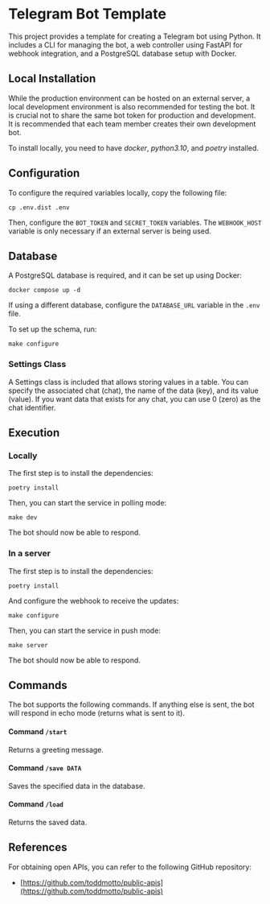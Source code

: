 # Telegram Bot Template

This project provides a template for creating a Telegram bot using Python. It includes a CLI for managing the bot, a web controller using FastAPI for webhook integration, and a PostgreSQL database setup with Docker.

## Local Installation

While the production environment can be hosted on an external server, a local development environment is also recommended for testing the bot. It is crucial not to share the same bot token for production and development. It is recommended that each team member creates their own development bot.

To install locally, you need to have _docker_, _python3.10_, and _poetry_ installed.

## Configuration

To configure the required variables locally, copy the following file:

    cp .env.dist .env

Then, configure the `BOT_TOKEN` and `SECRET_TOKEN` variables. The `WEBHOOK_HOST` variable is only necessary if an external server is being used.

## Database

A PostgreSQL database is required, and it can be set up using Docker:

    docker compose up -d

If using a different database, configure the `DATABASE_URL` variable in the `.env` file.

To set up the schema, run:

    make configure

### Settings Class

A Settings class is included that allows storing values in a table. You can specify the associated chat (chat), the name of the data (key), and its value (value). If you want data that exists for any chat, you can use 0 (zero) as the chat identifier.

## Execution

### Locally

The first step is to install the dependencies:

    poetry install

Then, you can start the service in polling mode:

    make dev

The bot should now be able to respond.

### In a server

The first step is to install the dependencies:

    poetry install

And configure the webhook to receive the updates:

    make configure

Then, you can start the service in push mode:

    make server

The bot should now be able to respond.

## Commands

The bot supports the following commands. If anything else is sent, the bot will respond in echo mode (returns what is sent to it).

#### Command `/start`

Returns a greeting message.

#### Command `/save DATA`

Saves the specified data in the database.

#### Command `/load`

Returns the saved data.

## References

For obtaining open APIs, you can refer to the following GitHub repository:

* [https://github.com/toddmotto/public-apis](https://github.com/toddmotto/public-apis)
